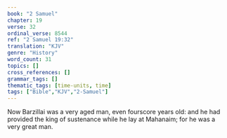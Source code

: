 ```yaml
---
book: "2 Samuel"
chapter: 19
verse: 32
ordinal_verse: 8544
ref: "2 Samuel 19:32"
translation: "KJV"
genre: "History"
word_count: 31
topics: []
cross_references: []
grammar_tags: []
thematic_tags: [time-units, time]
tags: ["Bible","KJV","2-Samuel"]
---
```

Now Barzillai was a very aged man, even fourscore years old: and he had provided the king of sustenance while he lay at Mahanaim; for he was a very great man.
